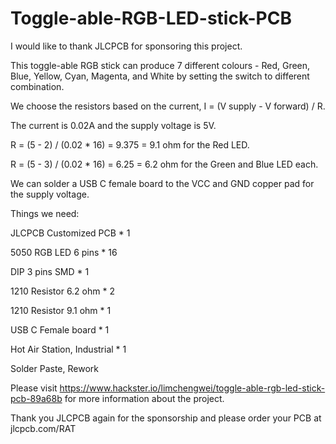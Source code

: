 # Toggle-able-RGB-LED-stick-PCB

I would like to thank JLCPCB for sponsoring this project.

This toggle-able RGB stick can produce 7 different colours - Red, Green, Blue, Yellow, Cyan, Magenta, and White by setting the switch to different combination.

We choose the resistors based on the current, I = (V supply - V forward) / R.

The current is 0.02A and the supply voltage is 5V.

R = (5 - 2) / (0.02 * 16) = 9.375 = 9.1 ohm for the Red LED.

R = (5 - 3) / (0.02 * 16) = 6.25 = 6.2 ohm for the Green and Blue LED each.

We can solder a USB C female board to the VCC and GND copper pad for the supply voltage.

Things we need:

JLCPCB Customized PCB * 1

5050 RGB LED 6 pins * 16

DIP 3 pins SMD * 1

1210 Resistor 6.2 ohm * 2

1210 Resistor 9.1 ohm * 1
	
USB C Female board * 1

Hot Air Station, Industrial * 1

Solder Paste, Rework

Please visit https://www.hackster.io/limchengwei/toggle-able-rgb-led-stick-pcb-89a68b for more information about the project.

Thank you JLCPCB again for the sponsorship and please order your PCB at jlcpcb.com/RAT
